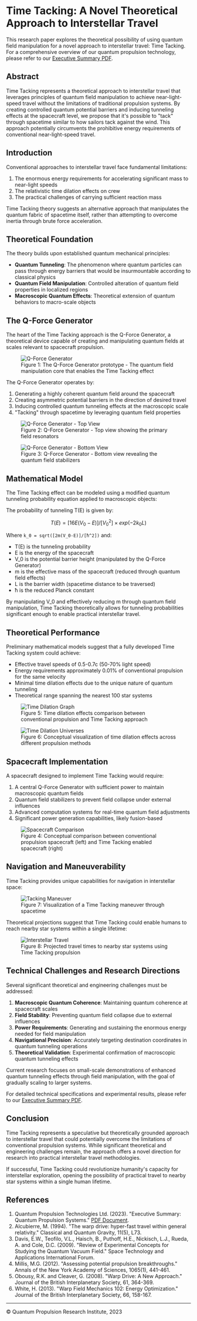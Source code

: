 # Time Tacking: A Novel Theoretical Approach to Interstellar Travel

This research paper explores the theoretical possibility of using quantum field manipulation for a novel approach to interstellar travel: Time Tacking. For a comprehensive overview of our quantum propulsion technology, please refer to our [Executive Summary PDF](./EXECUTIVE%20SUMMARY.pdf).

## Abstract

Time Tacking represents a theoretical approach to interstellar travel that leverages principles of quantum field manipulation to achieve near-light-speed travel without the limitations of traditional propulsion systems. By creating controlled quantum potential barriers and inducing tunneling effects at the spacecraft level, we propose that it's possible to "tack" through spacetime similar to how sailors tack against the wind. This approach potentially circumvents the prohibitive energy requirements of conventional near-light-speed travel.

## Introduction

Conventional approaches to interstellar travel face fundamental limitations:

1. The enormous energy requirements for accelerating significant mass to near-light speeds
2. The relativistic time dilation effects on crew
3. The practical challenges of carrying sufficient reaction mass

Time Tacking theory suggests an alternative approach that manipulates the quantum fabric of spacetime itself, rather than attempting to overcome inertia through brute force acceleration.

## Theoretical Foundation

The theory builds upon established quantum mechanical principles:

- **Quantum Tunneling**: The phenomenon where quantum particles can pass through energy barriers that would be insurmountable according to classical physics
- **Quantum Field Manipulation**: Controlled alteration of quantum field properties in localized regions
- **Macroscopic Quantum Effects**: Theoretical extension of quantum behaviors to macro-scale objects

## The Q-Force Generator

The heart of the Time Tacking approach is the Q-Force Generator, a theoretical device capable of creating and manipulating quantum fields at scales relevant to spacecraft propulsion.

<figure>
    <img src={require('@site/static/img/photos/time-tacking-fig1-q-force-generator.png').default} alt="Q-Force Generator" />
    <figcaption>Figure 1: The Q-Force Generator prototype - The quantum field manipulation core that enables the Time Tacking effect</figcaption>
</figure>

The Q-Force Generator operates by:
1. Generating a highly coherent quantum field around the spacecraft
2. Creating asymmetric potential barriers in the direction of desired travel
3. Inducing controlled quantum tunneling effects at the macroscopic scale
4. "Tacking" through spacetime by leveraging quantum field properties

<figure>
    <img src={require('@site/static/img/photos/time-tacking-fig2-generator-top.png').default} alt="Q-Force Generator - Top View" />
    <figcaption>Figure 2: Q-Force Generator - Top view showing the primary field resonators</figcaption>
</figure>

<figure>
    <img src={require('@site/static/img/photos/time-tacking-fig3-generator-bottom.png').default} alt="Q-Force Generator - Bottom View" />
    <figcaption>Figure 3: Q-Force Generator - Bottom view revealing the quantum field stabilizers</figcaption>
</figure>

## Mathematical Model

The Time Tacking effect can be modeled using a modified quantum tunneling probability equation applied to macroscopic objects:

The probability of tunneling T(E) is given by:

```math
T(E) = [16E(V_0-E)]/[V_0^2] × exp(-2k_0L)
```

Where `k_0 = sqrt([2m(V_0-E)]/[ħ^2])` and:

- T(E) is the tunneling probability
- E is the energy of the spacecraft
- V_0 is the potential barrier height (manipulated by the Q-Force Generator)
- m is the effective mass of the spacecraft (reduced through quantum field effects)
- L is the barrier width (spacetime distance to be traversed)
- ħ is the reduced Planck constant

By manipulating V_0 and effectively reducing m through quantum field manipulation, Time Tacking theoretically allows for tunneling probabilities significant enough to enable practical interstellar travel.

## Theoretical Performance

Preliminary mathematical models suggest that a fully developed Time Tacking system could achieve:

- Effective travel speeds of 0.5-0.7c (50-70% light speed)
- Energy requirements approximately 0.01% of conventional propulsion for the same velocity
- Minimal time dilation effects due to the unique nature of quantum tunneling
- Theoretical range spanning the nearest 100 star systems

<figure>
    <img src={require('@site/static/img/photos/time-tacking-fig5-time-dilation-graph.png').default} alt="Time Dilation Graph" />
    <figcaption>Figure 5: Time dilation effects comparison between conventional propulsion and Time Tacking approach</figcaption>
</figure>

<figure>
    <img src={require('@site/static/img/photos/time-tacking-fig6-time-dilation-universes.png').default} alt="Time Dilation Universes" />
    <figcaption>Figure 6: Conceptual visualization of time dilation effects across different propulsion methods</figcaption>
</figure>

## Spacecraft Implementation

A spacecraft designed to implement Time Tacking would require:

1. A central Q-Force Generator with sufficient power to maintain macroscopic quantum fields
2. Quantum field stabilizers to prevent field collapse under external influences
3. Advanced computation systems for real-time quantum field adjustments
4. Significant power generation capabilities, likely fusion-based

<figure>
    <img src={require('@site/static/img/photos/time-tacking-fig4-spacecraft-comparison.png').default} alt="Spacecraft Comparison" />
    <figcaption>Figure 4: Conceptual comparison between conventional propulsion spacecraft (left) and Time Tacking enabled spacecraft (right)</figcaption>
</figure>

## Navigation and Maneuverability

Time Tacking provides unique capabilities for navigation in interstellar space:

<figure>
    <img src={require('@site/static/img/photos/time-tacking-fig7-tacking-maneuver.png').default} alt="Tacking Maneuver" />
    <figcaption>Figure 7: Visualization of a Time Tacking maneuver through spacetime</figcaption>
</figure>

Theoretical projections suggest that Time Tacking could enable humans to reach nearby star systems within a single lifetime:

<figure>
    <img src={require('@site/static/img/photos/time-tacking-fig8-gliese.png').default} alt="Interstellar Travel" />
    <figcaption>Figure 8: Projected travel times to nearby star systems using Time Tacking propulsion</figcaption>
</figure>

## Technical Challenges and Research Directions

Several significant theoretical and engineering challenges must be addressed:

1. **Macroscopic Quantum Coherence**: Maintaining quantum coherence at spacecraft scales
2. **Field Stability**: Preventing quantum field collapse due to external influences
3. **Power Requirements**: Generating and sustaining the enormous energy needed for field manipulation
4. **Navigational Precision**: Accurately targeting destination coordinates in quantum tunneling operations
5. **Theoretical Validation**: Experimental confirmation of macroscopic quantum tunneling effects

Current research focuses on small-scale demonstrations of enhanced quantum tunneling effects through field manipulation, with the goal of gradually scaling to larger systems.

For detailed technical specifications and experimental results, please refer to our [Executive Summary PDF](./EXECUTIVE%20SUMMARY.pdf).

## Conclusion

Time Tacking represents a speculative but theoretically grounded approach to interstellar travel that could potentially overcome the limitations of conventional propulsion systems. While significant theoretical and engineering challenges remain, the approach offers a novel direction for research into practical interstellar travel methodologies.

If successful, Time Tacking could revolutionize humanity's capacity for interstellar exploration, opening the possibility of practical travel to nearby star systems within a single human lifetime.

## References

1. Quantum Propulsion Technologies Ltd. (2023). "Executive Summary: Quantum Propulsion Systems." [PDF Document](./EXECUTIVE%20SUMMARY.pdf).
2. Alcubierre, M. (1994). "The warp drive: hyper-fast travel within general relativity." Classical and Quantum Gravity, 11(5), L73.
3. Davis, E.W., Teofilo, V.L., Haisch, B., Puthoff, H.E., Nickisch, L.J., Rueda, A. and Cole, D.C. (2009). "Review of Experimental Concepts for Studying the Quantum Vacuum Field." Space Technology and Applications International Forum.
4. Millis, M.G. (2012). "Assessing potential propulsion breakthroughs." Annals of the New York Academy of Sciences, 1065(1), 441-461.
5. Obousy, R.K. and Cleaver, G. (2008). "Warp Drive: A New Approach." Journal of the British Interplanetary Society, 61, 364-369.
6. White, H. (2013). "Warp Field Mechanics 102: Energy Optimization." Journal of the British Interplanetary Society, 66, 158-167.

---

© Quantum Propulsion Research Institute, 2023 